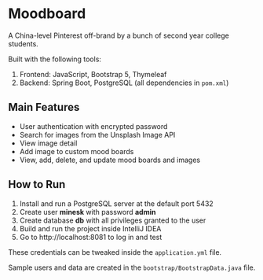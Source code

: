 # Moodboard

A China-level Pinterest off-brand by a bunch of second year college students.

Built with the following tools:
1. Frontend: JavaScript, Bootstrap 5, Thymeleaf
2. Backend: Spring Boot, PostgreSQL (all dependencies in `pom.xml`)

## Main Features
- User authentication with encrypted password
- Search for images from the Unsplash Image API
- View image detail
- Add image to custom mood boards
- View, add, delete, and update mood boards and images

## How to Run
1. Install and run a PostgreSQL server at the default port 5432
2. Create user **minesk** with password **admin**
3. Create database **db** with all privileges granted to the user
4. Build and run the project inside IntelliJ IDEA
5. Go to http://localhost:8081 to log in and test

These credentials can be tweaked inside the `application.yml` file.

Sample users and data are created in the `bootstrap/BootstrapData.java` file.
